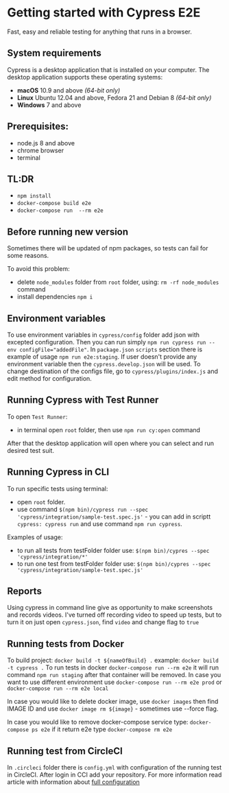 # Getting started with Cypress E2E
Fast, easy and reliable testing for anything that runs in a browser.

## System requirements
Cypress is a desktop application that is installed on your computer. The desktop application supports these operating systems:

-   **macOS**  10.9 and above  _(64-bit only)_
-   **Linux**  Ubuntu 12.04 and above, Fedora 21 and Debian 8  _(64-bit only)_
-   **Windows**  7 and above


## Prerequisites:

- node.js 8 and above
- chrome browser
- terminal

## TL:DR

- `npm install`
- `docker-compose build e2e`
- `docker-compose run  --rm e2e`

## Before running new version
Sometimes there will be updated of npm packages, so tests can fail for some reasons. 

To avoid this problem:
- delete `node_modules` folder from `root` folder, using: `rm -rf node_modules` command
- install dependencies `npm i`

## Environment variables

To use environment variables in `cypress/config` folder add json with excepted configuration. Then you can run simply `npm run cypress run --env configFile="addedFile"`.
In `package.json` `scripts` section there is example of usage `npm run e2e:staging`. If user doesn't provide any environment variable then the `cypress.develop.json` will be used. To change destination of the configs file, go to `cypress/plugins/index.js` and edit method for configuration. 

## Running Cypress with Test Runner
 
To open `Test Runner`:
- in terminal open `root` folder, then use `npm run cy:open` command

After that the desktop application will open where you can select and run desired test suit. 

## Running Cypress in CLI 

To run specific tests using terminal:
- open `root` folder. 
- use command `$(npm bin)/cypress run --spec 'cypress/integration/sample-test.spec.js'` - you can add in scriptt `cypress: cypress run` and use command `npm run cypress`.

Examples of usage: 
- to run all tests from testFolder folder use: `$(npm bin)/cypres --spec 'cypress/integration/*'`
- to run one test from testFolder folder use: `$(npm bin)/cypres --spec 'cypress/integration/sample-test.spec.js'`

## Reports

Using cypress in command line give as opportunity to make screenshots and records videos. I've turned off recording video to speed up tests, but to turn it on just open `cypress.json`, find `video` and change flag to `true`

## Running tests from Docker

To build project: `docker build -t ${nameOfBuild} .` example: `docker build -t cypress .`
To run tests in docker `docker-compose run --rm e2e` it will run command `npm run staging` after that container will be removed. In case you want to use different environment use `docker-compose run --rm e2e prod` or  `docker-compose run --rm e2e local`  

In case you would like to delete docker image, use `docker images` then find IMAGE ID and use `docker image rm ${image}` - sometimes use --force flag.

In case you would like to remove docker-compose service type: `docker-compose ps e2e` if it return e2e type `docker-compose rm e2e` 

## Running test from CircleCI

In `.circleci` folder there is `config.yml` with configuration of the running test in CircleCI. After login in CCI add your repository. For more information read article with information about [full configuration](https://tsh.npio/blog/continuous-integration-for-e2e-tests-2-4-circleci-configuration-for-test-automation/)